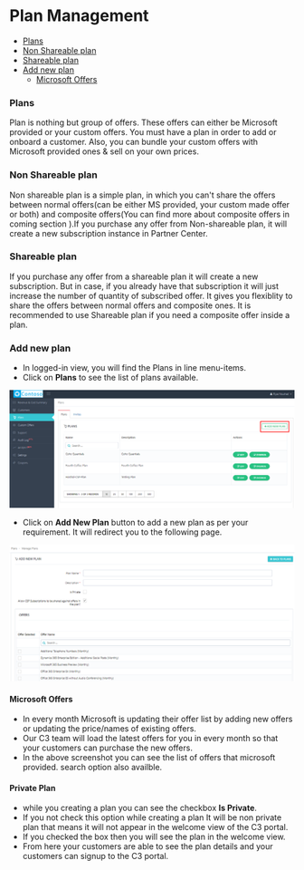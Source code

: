 
# Plan Management  
<!-- TOC -->

* [Plans](/docs/Plan-Management.md#plans)  
* [Non Shareable plan](/docs/Plan-Management.md#non-shareable-plan)  
* [Shareable plan](/docs/Plan-Management.md#shareable-plan)  
* [Add new plan](/docs/Plan-Management.md#add-new-plan)  
    * [Microsoft Offers](/docs/Plan-Management.md#microsoft-offers)  
<!-- TOC -->  
### Plans  
Plan is nothing but group of offers. These offers can either be Microsoft provided or your custom offers. You must have a plan in order to add or onboard a customer. Also, you can bundle your custom offers with Microsoft provided ones & sell on your own prices.  

### Non Shareable plan  
Non shareable plan is a simple plan, in which you can't share the offers between normal offers(can be either MS provided, your custom made offer or both) and composite offers(You can find more about composite offers in coming section ).If you purchase any offer from Non-shareable plan, it will create a new subscription instance in Partner Center.
### Shareable plan  
If you purchase any offer from a shareable plan it will create a new subscription. But in case, if you already have that subscription it will just increase the number of quantity of subscribed offer. It gives you flexiblity to share the offers between  normal offers and composite ones. It is recommended to use Shareable plan if you need a composite offer inside a plan.
### Add new plan  
* In logged-in view, you will find the Plans in line menu-items.
* Click on **Plans** to see the list of plans available.  
<img src="/images/Addnew-Plan.png">  

* Click on **Add New Plan** button to add a new plan as per your requirement. It will redirect you to the following page.  
<img src="/images/Add-new-plan-2.png">  

#### Microsoft Offers
* In every month Microsoft is updating their offer list by adding new offers or updating the price/names of existing offers.  
* Our C3 team will load the latest offers for you in every month so that your customers can purchase the new offers.  
* In the above screenshot you can see the list of offers that microsoft provided. search option also availble.    

#### Private Plan
* while you creating a plan you can see the checkbox **Is Private**.  
* If you not check this option while creating a plan It will be non private plan  that means it will not appear in the welcome view of the C3 portal.  
*  If you checked the box then you will see the plan in the welcome view.  
*  From here your customers are able to see the plan details and your customers can signup to the C3 portal.  





